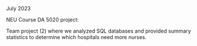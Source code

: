 July 2023

NEU Course DA 5020 project: 

Team project (2) where we analyzed SQL databases and provided summary statistics to determine which hospitals need more nurses.
